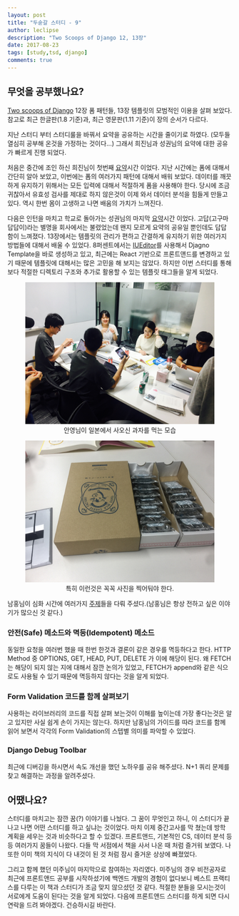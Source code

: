 ```yaml
---
layout: post
title: "두숟갈 스터디 - 9"
author: leclipse
description: "Two Scoops of Django 12, 13장"
date: 2017-08-23
tags: [study,tsd, django]
comments: true
---
```


## 무엇을 공부했나요?
[Two scoops of Django](https://www.twoscoopspress.com/products/two-scoops-of-django-1-11) 12장 폼 패턴들, 13장 템플릿의 모범적인 이용을 살펴 보았다. 참고로 최근 한글판(1.8 기준)과, 최근 영문판(1.11 기준)이 장의 순서가 다르다.
 
지난 스터디 부터 스터디룰을 바꿔서 요약을 공유하는 시간을 줄이기로 하였다. (모두들 열심히 공부해 온것을 가정하는 것이다...) 그래서 희진님과 성권님의 요약에 대한 공유가 빠르게 진행 되었다. 

처음은 중간에 조인 하신 희진님이 첫번째 [요약](https://github.com/8percent/tsd/blob/master/chapter12/summary.md)시간 이었다. 지난 시간에는 폼에 대해서 간단히 알아 보았고, 이번에는 폼의 여러가지 패턴에 대해서 배워 보았다. 데이터를 깨끗하게 유지하기 위해서는 모든 입력에 대해서 적절하게 폼을 사용해야 한다. 당시에 조금 귀찮아서 유효성 검사를 제대로 하지 않은것이 이제 와서 데이터 분석을 힘들게 만들고 있다. 역시 한번 몸이 고생하고 나면 배움의 가치가 느껴진다.

다음은 인턴을 마치고 학교로 돌아가는 성권님의 마지막 [요약](https://github.com/8percent/tsd/blob/master/chapter13/summary.md)시간 이었다. 고답(고구마 답답이)라는 별명을 회사에서는 불렸었는데 왠지 모르게 요약의 공유일 뿐인데도 답답함이 느껴졌다.
13장에서는 템플릿의 관리가 편하고 간결하게 유지하기 위한 여러가지 방법들에 대해서 배울 수 있었다. 8퍼센트에서는 [IUEditor](https://www.iueditor.org/)를 사용해서 Djagno Template을 바로 생성하고 있고, 최근에는 React 기반으로 프론트앤드를 변경하고 있기 때문에 템플릿에 대해서는 많은 고민을 해 보지는 않았다. 하지만 이번 스터디를 통해 보다 적절한 디렉토리 구조와 추가로 활용할 수 있는 템플릿 태그들을 알게 되었다.

<center>
<figure>
<img src="/images/tsd-9-1.jpg" alt="views">
<figcaption>안영님이 일본에서 사오신 과자를 먹는 모습</figcaption>
</figure>
</center>

<center>
<figure>
<img src="/images/tsd-9-2.jpg" alt="views">
<figcaption>특히 이런것은 꼭꼭 사진을 찍어둬야 한다.</figcaption>
</figure>
</center>

남홍님이 심화 시간에 여러가지 [주제](https://github.com/8percent/tsd/blob/master/studies/20170823/CH12_13.pdf)들을 다뤄 주셨다.(남홍님은 항상 전하고 싶은 이야기가 많으신 것 같다.) 

### 안전(Safe) 메소드와 멱등(Idempotent) 메소드 
동일한 요청을 여러번 했을 때 한번 한것과 결론이 같은 경우를 멱등하다고 한다. HTTP Method 중 OPTIONS, GET, HEAD, PUT, DELETE 가 이에 해당이 된다. 왜 FETCH는 해당이 되지 않는 지에 대해서 잠깐 논의가 있었고, FETCH가 append와 같은 식으로도 사용될 수 있기 때문에 멱등하지 않다는 것을 알게 되었다.

### Form Validation 코드를 함께 살펴보기 
사용하는 라이브러리의 코드를 직접 살펴 보는것이 이해를 높이는데 가장 좋다는것은 알고 있지만 사실 쉽게 손이 가지는 않는다. 하지만 남홍님의 가이드를 따라 코드를 함께 읽어 보면서 각각의 Form Validation의 스텝별 의미를 파악할 수 있었다.

### Django Debug Toolbar 
최근에 디버깅을 하시면서 속도 개선을 했던 노하우를 공유 해주셨다. N+1 쿼리 문제를 찾고 해결하는 과정을 알려주셨다. 
 
## 어땠나요?
스터디를 마치고는 잠깐 꿈(?) 이야기를 나눴다. 그 꿈이 무엇인고 하니, 이 스터디가 끝나고 나면 어떤 스터디를 하고 싶냐는 것이었다. 마치 이제 중간고사를 막 쳤는데 방학 계획을 세우는 것과 비슷하다고 할 수 있겠다. 프론트앤드, 기본적인 CS, 데이터 분석 등등 여러가지 꿈들이 나왔다. 다들 막 서점에서 책을 사서 나온 때 처럼  즐거워 보였다. 나 또한 이미 책의 지식이 다 내것이 된 것 처럼 잠시 즐거운 상상에 빠졌었다. 

그리고 함께 했던 미주님이 마지막으로 참여하는 자리였다. 미주님의 경우 비전공자로 최근에 프론트앤드 공부를 시작하셨기에 백엔드 개발의 경험이 없다보니 베스트 프랙티스를 다루는 이 책과 스터디가 조금 맞지 않으셨던 것 같다. 적절한 분들을 모시는것이 서로에게 도움이 된다는 것을 알게 되었다. 다음에 프론트앤드 스터디를 하게 되면 다시 연락을 드려 봐야겠다. 건승하시길 바란다.
